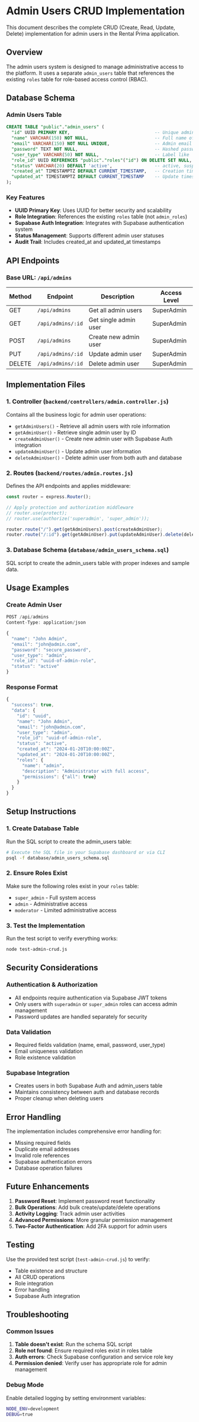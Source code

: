 # Admin Users CRUD Implementation

This document describes the complete CRUD (Create, Read, Update, Delete) implementation for admin users in the Rental Prima application.

## Overview

The admin users system is designed to manage administrative access to the platform. It uses a separate `admin_users` table that references the existing `roles` table for role-based access control (RBAC).

## Database Schema

### Admin Users Table

```sql
CREATE TABLE "public"."admin_users" (
  "id" UUID PRIMARY KEY,                                -- Unique admin identifier
  "name" VARCHAR(150) NOT NULL,                         -- Full name of the admin
  "email" VARCHAR(150) NOT NULL UNIQUE,                 -- Admin email (should be unique)
  "password" TEXT NOT NULL,                             -- Hashed password
  "user_type" VARCHAR(50) NOT NULL,                     -- Label like 'superadmin', 'moderator', etc.
  "role_id" UUID REFERENCES "public"."roles"("id") ON DELETE SET NULL, -- FK to roles
  "status" VARCHAR(20) DEFAULT 'active',                -- active, suspended, etc.
  "created_at" TIMESTAMPTZ DEFAULT CURRENT_TIMESTAMP,   -- Creation timestamp
  "updated_at" TIMESTAMPTZ DEFAULT CURRENT_TIMESTAMP    -- Update timestamp
);
```

### Key Features

- **UUID Primary Key**: Uses UUID for better security and scalability
- **Role Integration**: References the existing `roles` table (not `admin_roles`)
- **Supabase Auth Integration**: Integrates with Supabase authentication system
- **Status Management**: Supports different admin user statuses
- **Audit Trail**: Includes created_at and updated_at timestamps

## API Endpoints

### Base URL: `/api/admins`

| Method | Endpoint | Description | Access Level |
|--------|----------|-------------|--------------|
| GET | `/api/admins` | Get all admin users | SuperAdmin |
| GET | `/api/admins/:id` | Get single admin user | SuperAdmin |
| POST | `/api/admins` | Create new admin user | SuperAdmin |
| PUT | `/api/admins/:id` | Update admin user | SuperAdmin |
| DELETE | `/api/admins/:id` | Delete admin user | SuperAdmin |

## Implementation Files

### 1. Controller (`backend/controllers/admin.controller.js`)

Contains all the business logic for admin user operations:

- `getAdminUsers()` - Retrieve all admin users with role information
- `getAdminUser()` - Retrieve single admin user by ID
- `createAdminUser()` - Create new admin user with Supabase Auth integration
- `updateAdminUser()` - Update admin user information
- `deleteAdminUser()` - Delete admin user from both auth and database

### 2. Routes (`backend/routes/admin.routes.js`)

Defines the API endpoints and applies middleware:

```javascript
const router = express.Router();

// Apply protection and authorization middleware
// router.use(protect);
// router.use(authorize('superadmin', 'super_admin'));

router.route("/").get(getAdminUsers).post(createAdminUser);
router.route("/:id").get(getAdminUser).put(updateAdminUser).delete(deleteAdminUser);
```

### 3. Database Schema (`database/admin_users_schema.sql`)

SQL script to create the admin_users table with proper indexes and sample data.

## Usage Examples

### Create Admin User

```javascript
POST /api/admins
Content-Type: application/json

{
  "name": "John Admin",
  "email": "john@admin.com",
  "password": "secure_password",
  "user_type": "admin",
  "role_id": "uuid-of-admin-role",
  "status": "active"
}
```

### Response Format

```javascript
{
  "success": true,
  "data": {
    "id": "uuid",
    "name": "John Admin",
    "email": "john@admin.com",
    "user_type": "admin",
    "role_id": "uuid-of-admin-role",
    "status": "active",
    "created_at": "2024-01-20T10:00:00Z",
    "updated_at": "2024-01-20T10:00:00Z",
    "roles": {
      "name": "admin",
      "description": "Administrator with full access",
      "permissions": {"all": true}
    }
  }
}
```

## Setup Instructions

### 1. Create Database Table

Run the SQL script to create the admin_users table:

```bash
# Execute the SQL file in your Supabase dashboard or via CLI
psql -f database/admin_users_schema.sql
```

### 2. Ensure Roles Exist

Make sure the following roles exist in your `roles` table:
- `super_admin` - Full system access
- `admin` - Administrative access
- `moderator` - Limited administrative access

### 3. Test the Implementation

Run the test script to verify everything works:

```bash
node test-admin-crud.js
```

## Security Considerations

### Authentication & Authorization

- All endpoints require authentication via Supabase JWT tokens
- Only users with `superadmin` or `super_admin` roles can access admin management
- Password updates are handled separately for security

### Data Validation

- Required fields validation (name, email, password, user_type)
- Email uniqueness validation
- Role existence validation

### Supabase Integration

- Creates users in both Supabase Auth and admin_users table
- Maintains consistency between auth and database records
- Proper cleanup when deleting users

## Error Handling

The implementation includes comprehensive error handling for:

- Missing required fields
- Duplicate email addresses
- Invalid role references
- Supabase authentication errors
- Database operation failures

## Future Enhancements

1. **Password Reset**: Implement password reset functionality
2. **Bulk Operations**: Add bulk create/update/delete operations
3. **Activity Logging**: Track admin user activities
4. **Advanced Permissions**: More granular permission management
5. **Two-Factor Authentication**: Add 2FA support for admin users

## Testing

Use the provided test script (`test-admin-crud.js`) to verify:

- Table existence and structure
- All CRUD operations
- Role integration
- Error handling
- Supabase Auth integration

## Troubleshooting

### Common Issues

1. **Table doesn't exist**: Run the schema SQL script
2. **Role not found**: Ensure required roles exist in roles table
3. **Auth errors**: Check Supabase configuration and service role key
4. **Permission denied**: Verify user has appropriate role for admin management

### Debug Mode

Enable detailed logging by setting environment variables:

```bash
NODE_ENV=development
DEBUG=true
```
